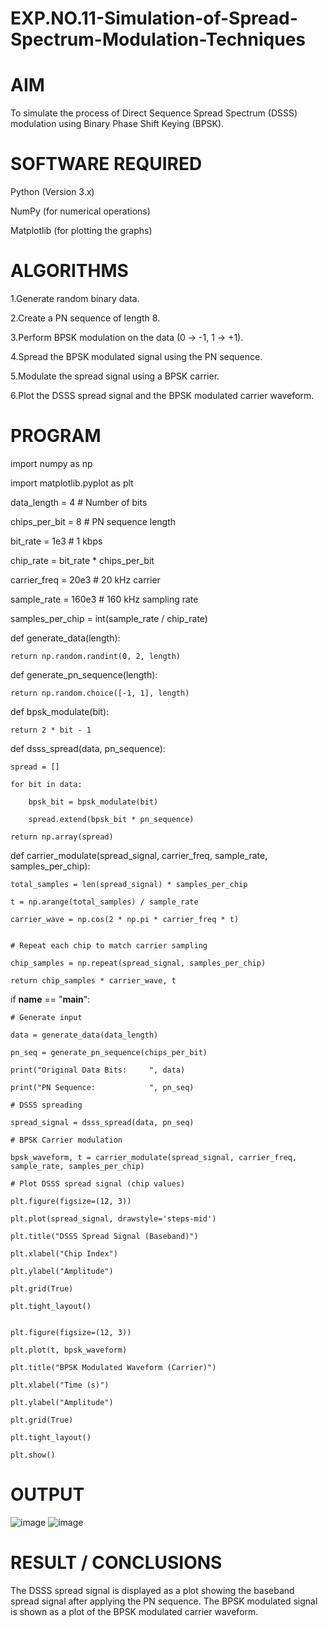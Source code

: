# EXP.NO.11-Simulation-of-Spread-Spectrum-Modulation-Techniques


# AIM

To simulate the process of Direct Sequence Spread Spectrum (DSSS) modulation using Binary Phase Shift Keying (BPSK).

# SOFTWARE REQUIRED

Python (Version 3.x)

NumPy (for numerical operations)

Matplotlib (for plotting the graphs)

# ALGORITHMS

1.Generate random binary data.

2.Create a PN sequence of length 8.

3.Perform BPSK modulation on the data (0 → -1, 1 → +1).

4.Spread the BPSK modulated signal using the PN sequence.

5.Modulate the spread signal using a BPSK carrier.

6.Plot the DSSS spread signal and the BPSK modulated carrier waveform.

# PROGRAM

import numpy as np

import matplotlib.pyplot as plt

data_length = 4                # Number of bits

chips_per_bit = 8              # PN sequence length

bit_rate = 1e3                 # 1 kbps

chip_rate = bit_rate * chips_per_bit

carrier_freq = 20e3            # 20 kHz carrier

sample_rate = 160e3            # 160 kHz sampling rate

samples_per_chip = int(sample_rate / chip_rate)


def generate_data(length):

    return np.random.randint(0, 2, length)


def generate_pn_sequence(length):
    
    return np.random.choice([-1, 1], length)


def bpsk_modulate(bit):
    
    return 2 * bit - 1


def dsss_spread(data, pn_sequence):
    
    spread = []
    
    for bit in data:
    
        bpsk_bit = bpsk_modulate(bit)
        
        spread.extend(bpsk_bit * pn_sequence)
    
    return np.array(spread)


def carrier_modulate(spread_signal, carrier_freq, sample_rate, samples_per_chip):
   
    total_samples = len(spread_signal) * samples_per_chip
    
    t = np.arange(total_samples) / sample_rate
    
    carrier_wave = np.cos(2 * np.pi * carrier_freq * t)
    
    
    # Repeat each chip to match carrier sampling
    
    chip_samples = np.repeat(spread_signal, samples_per_chip)
    
    return chip_samples * carrier_wave, t


if __name__ == "__main__":
   
    # Generate input
    
    data = generate_data(data_length)
    
    pn_seq = generate_pn_sequence(chips_per_bit)

    print("Original Data Bits:     ", data)
    
    print("PN Sequence:            ", pn_seq)
    
    # DSSS spreading
    
    spread_signal = dsss_spread(data, pn_seq)

    # BPSK Carrier modulation
    
    bpsk_waveform, t = carrier_modulate(spread_signal, carrier_freq, sample_rate, samples_per_chip)

    # Plot DSSS spread signal (chip values)
    
    plt.figure(figsize=(12, 3))
    
    plt.plot(spread_signal, drawstyle='steps-mid')
    
    plt.title("DSSS Spread Signal (Baseband)")
    
    plt.xlabel("Chip Index")
    
    plt.ylabel("Amplitude")
    
    plt.grid(True)
    
    plt.tight_layout()

    
    plt.figure(figsize=(12, 3))
    
    plt.plot(t, bpsk_waveform)
    
    plt.title("BPSK Modulated Waveform (Carrier)")
    
    plt.xlabel("Time (s)")
    
    plt.ylabel("Amplitude")
    
    plt.grid(True)
    
    plt.tight_layout()
    
    plt.show()

# OUTPUT

![image](https://github.com/user-attachments/assets/6423a5de-8567-4765-a217-cad6d4b47ba0)
![image](https://github.com/user-attachments/assets/00805faa-35f5-4302-ab64-43c915895070)


 
# RESULT / CONCLUSIONS

The DSSS spread signal is displayed as a plot showing the baseband spread signal after applying the PN sequence. The BPSK modulated signal is shown as a plot of the BPSK modulated carrier waveform.
